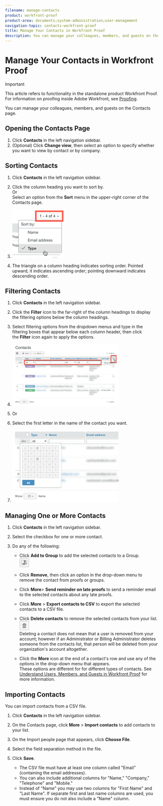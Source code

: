 ```yaml
---
filename: manage-contacts
product: workfront-proof
product-area: documents;system-administration;user-management
navigation-topic: contacts-workfront-proof
title: Manage Your Contacts in Workfront Proof
description: You can manage your colleagues, members, and guests on the Contacts page.
---
```


# Manage Your Contacts in Workfront Proof

>[!IMPORTANT]
>
>This article refers to functionality in the standalone product Workfront Proof. For information on proofing inside Adobe Workfront, see [Proofing](../../../review-and-approve-work/proofing/proofing.md).

You can manage your colleagues, members, and guests on the Contacts page.

## Opening the Contacts Page

1. Click **Contacts** in the left navigation sidebar.
1. (Optional) Click **Change view**, then select an option to specify whether you want to view by contact or by company.

## Sorting Contacts

1. Click **Contacts** in the left navigation sidebar.
1. Click the column heading you want to sort by.  
   Or  
   Select an option from the **Sort** menu in the upper-right corner of the Contacts page.

1. ![Contacts_page-Sort_menu.png](assets/contacts-page-sort-menu.png)

1. The triangle on a column heading indicates sorting order. Pointed upward, it indicates ascending order; pointing downward indicates descending order.

## Filtering Contacts

1. Click **Contacts** in the left navigation sidebar.
1. Click the&nbsp;**Filter**&nbsp;icon&nbsp;to the far-right of the column headings to display the filtering options below the column headings.
1. Select filtering options from the dropdown menus and type in the filtering boxes that appear below each column header, then click the&nbsp;**Filter**&nbsp;icon again to apply the options.
1. ![Contacts_page-Filtering_options.png](assets/contacts-page-filtering-options-350x205.png)

1. Or
1. Select the first letter in the name of the contact you want.  
1. ![Contacts_page-filtering_by_letter.png](assets/contacts-page-filtering-by-letter-350x238.png)

## Managing One or More Contacts

1. Click **Contacts** in the left navigation sidebar.
1. Select the checkbox for one or more contact.
1. Do any of the following:

   * Click **Add to Group** to add the selected contacts to a Group.  
     ![Add_to_Group_btn.png](assets/add-to-group-btn.png)

   * Click **Remove**, then click an option in the drop-down menu to remove the contact from proofs or groups.
   * Click **More**>&nbsp;**Send reminder on late proofs** to send a reminder email to the selected contacts about any late proofs.
   
   * Click **More** > **Export contacts to CSV** to export the selected contacts to a CSV file.
   
   * Click **Delete contacts** to remove the selected contacts from your list.  
     ![Trash_button.png](assets/trash-button.png)  
     Deleting a contact does not mean that a user is removed from your account; however if an Administrator or Billing Administrator deletes someone from the contacts list, that person will be deleted from your organization's account altogether.
   
   * Click the **More** icon at the end of a contact's row and use any of the options in the drop-down menu that appears.  
     These options are different for for different types of contacts. See [Understand Users, Members, and Guests in Workfront Proof](../../../workfront-proof/wp-mnguserscontacts/contacts/use-members-guests.md) for more information.

## Importing Contacts

You can import contacts from a CSV file.

1. Click **Contacts** in the left navigation sidebar.
1. On the Contacts page, click **More** > **Import contacts** to add contacts to your list.

1. On the Import people page that appears, click **Choose File**.
1. Select the field separation method in the file.
1. Click **Save**.

   * The CSV file must have at least one column called "Email" (containing the email addresses).
   * You can also include additional columns for "Name," "Company," "Telephone" and "Mobile."
   * Instead of "Name" you may use two columns for "First Name" and "Last Name". If separate first and last name columns are used, you must ensure you do not also include a "Name" column.


